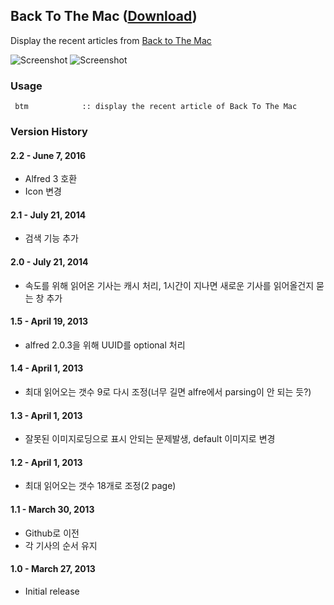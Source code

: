 ## Back To The Mac ([Download](https://raw.github.com/jmjeong/alfred-extension/master/backtothemac/BackToTheMac.alfredworkflow))

Display the recent articles from [Back to The Mac](http://macnews.tistory.com)

![Screenshot](https://raw.github.com/jmjeong/alfred-extension/master/backtothemac/screenshot.jpg)
![Screenshot](https://raw.github.com/jmjeong/alfred-extension/master/backtothemac/search.jpg)

###  Usage

```
 btm            :: display the recent article of Back To The Mac
```

### Version History


#### 2.2 - June 7, 2016

- Alfred 3 호환
- Icon 변경

#### 2.1 - July 21, 2014

- 검색 기능 추가

#### 2.0 - July 21, 2014

- 속도를 위해 읽어온 기사는 캐시 처리, 1시간이 지나면 새로운 기사를 읽어올건지 묻는 창 추가

#### 1.5 - April 19, 2013

- alfred 2.0.3을 위해 UUID를 optional 처리

#### 1.4 - April 1, 2013

- 최대 읽어오는 갯수 9로 다시 조정(너무 길면 alfre에서 parsing이 안 되는 듯?)

#### 1.3 - April 1, 2013

- 잘못된 이미지로딩으로 표시 안되는 문제발생, default 이미지로 변경

#### 1.2 - April 1, 2013

- 최대 읽어오는 갯수 18개로 조정(2 page)

#### 1.1 - March 30, 2013

- Github로 이전
- 각 기사의 순서 유지

#### 1.0 - March 27, 2013

- Initial release

